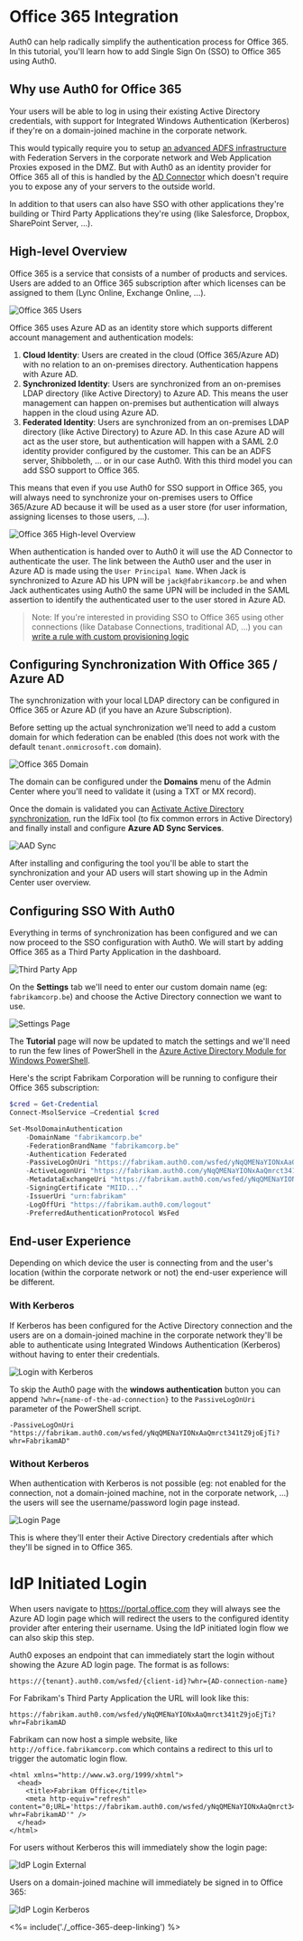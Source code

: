 # Office 365 Integration

Auth0 can help radically simplify the authentication process for Office 365. In this tutorial, you'll learn how to add Single Sign On (SSO) to Office 365 using Auth0. 

## Why use Auth0 for Office 365

Your users will be able to log in using their existing Active Directory credentials, with support for Integrated Windows Authentication (Kerberos) if they're on a domain-joined machine in the corporate network. 

This would typically require you to setup [an advanced ADFS infrastructure](https://msdn.microsoft.com/en-us/library/azure/dn151324.aspx) with Federation Servers in the corporate network and Web Application Proxies exposed in the DMZ. But with Auth0 as an identity provider for Office 365 all of this is handled by the [AD Connector](/connector/overview) which doesn't require you to expose any of your servers to the outside world.

In addition to that users can also have SSO with other applications they're building or Third Party Applications they're using (like Salesforce, Dropbox, SharePoint Server, ...).

## High-level Overview

Office 365 is a service that consists of a number of products and services. Users are added to an Office 365 subscription after which licenses can be assigned to them (Lync Online, Exchange Online, ...). 

![Office 365 Users](/media/articles/integrations/office-365/office-365-users-overview.png)

Office 365 uses Azure AD as an identity store which supports different account management and authentication models:

1. **Cloud Identity**: Users are created in the cloud (Office 365/Azure AD) with no relation to an on-premises directory. Authentication happens with Azure AD.
2. **Synchronized Identity**: Users are synchronized from an on-premises LDAP directory (like Active Directory) to Azure AD. This means the user management can happen on-premises but authentication will always happen in the cloud using Azure AD.
3. **Federated Identity**: Users are synchronized from an on-premises LDAP directory (like Active Directory) to Azure AD. In this case Azure AD will act as the user store, but authentication will happen with a SAML 2.0 identity provider configured by the customer. This can be an ADFS server, Shibboleth, ... or in our case Auth0. With this third model you can add SSO support to Office 365.

This means that even if you use Auth0 for SSO support in Office 365, you will always need to synchronize your on-premises users to Office 365/Azure AD because it will be used as a user store (for user information, assigning licenses to those users, ...).

![Office 365 High-level Overview](/media/articles/integrations/office-365/office-365-high-level-overview.png)

When authentication is handed over to Auth0 it will use the AD Connector to authenticate the user. The link between the Auth0 user and the user in Azure AD is made using the `User Principal Name`. When Jack is synchronized to Azure AD his UPN will be `jack@fabrikamcorp.be` and when Jack authenticates using Auth0 the same UPN will be included in the SAML assertion to identify the authenticated user to the user stored in Azure AD. 

> Note: If you're interested in providing SSO to Office 365 using other connections (like Database Connections, traditional AD, ...) you can [write a rule with custom provisioning logic](/articles/integrations/office-365-custom-provisioning)

## Configuring Synchronization With Office 365 / Azure AD

The synchronization with your local LDAP directory can be configured in Office 365 or Azure AD (if you have an Azure Subscription). 

Before setting up the actual synchronization we'll need to add a custom domain for which federation can be enabled (this does not work with the default `tenant.onmicrosoft.com` domain).

![Office 365 Domain](/media/articles/integrations/office-365/office-365-domain.png)

The domain can be configured under the **Domains** menu of the Admin Center where you'll need to validate it (using a TXT or MX record). 

Once the domain is validated you can [Activate Active Directory synchronization](https://portal.office.com/Default.aspx#@/DirSync/DirectorySynchronization.aspx), run the IdFix tool (to fix common errors in Active Directory) and finally install and configure **Azure AD Sync Services**.

![AAD Sync](/media/articles/integrations/office-365/office-365-aad-sync.png)

After installing and configuring the tool you'll be able to start the synchronization and your AD users will start showing up in the Admin Center user overview. 

## Configuring SSO With Auth0

Everything in terms of synchronization has been configured and we can now proceed to the SSO configuration with Auth0. We will start by adding Office 365 as a Third Party Application in the dashboard.

![Third Party App](/media/articles/integrations/office-365/office-365-third-party-app.png)

On the **Settings** tab we'll need to enter our custom domain name (eg: `fabrikamcorp.be`) and choose the Active Directory connection we want to use.

![Settings Page](/media/articles/integrations/office-365/office-365-settings-page.png)

The **Tutorial** page will now be updated to match the settings and we'll need to run the few lines of PowerShell in the [Azure Active Directory Module for Windows PowerShell](https://msdn.microsoft.com/en-us/library/azure/jj151815.aspx).

Here's the script Fabrikam Corporation will be running to configure their Office 365 subscription:

```powershell
$cred = Get-Credential
Connect-MsolService –Credential $cred

Set-MsolDomainAuthentication 
    -DomainName "fabrikamcorp.be" 
    -FederationBrandName "fabrikamcorp.be" 
    -Authentication Federated 
    -PassiveLogOnUri "https://fabrikam.auth0.com/wsfed/yNqQMENaYIONxAaQmrct341tZ9joEjTi" 
    -ActiveLogonUri "https://fabrikam.auth0.com/yNqQMENaYIONxAaQmrct341tZ9joEjTi/trust/usernamemixed?connection=FabrikamAD" 
    -MetadataExchangeUri "https://fabrikam.auth0.com/wsfed/yNqQMENaYIONxAaQmrct341tZ9joEjTi/FederationMetadata/2007-06/FederationMetadata.xml?connection=FabrikamAD" 
    -SigningCertificate "MIID..." 
    -IssuerUri "urn:fabrikam" 
    -LogOffUri "https://fabrikam.auth0.com/logout" 
    -PreferredAuthenticationProtocol WsFed
```

## End-user Experience

Depending on which device the user is connecting from and the user's location (within the corporate network or not) the end-user experience will be different.

### With Kerberos

If Kerberos has been configured for the Active Directory connection and the users are on a domain-joined machine in the corporate network they'll be able to authenticate using Integrated Windows Authentication (Kerberos) without having to enter their credentials.

![Login with Kerberos](/media/articles/integrations/office-365/office-365-login-kerberos.gif)

To skip the Auth0 page with the **windows authentication** button you can append `?whr={name-of-the-ad-connection}` to the `PassiveLogOnUri` parameter of the PowerShell script.

```
-PassiveLogOnUri "https://fabrikam.auth0.com/wsfed/yNqQMENaYIONxAaQmrct341tZ9joEjTi?whr=FabrikamAD" 
```

### Without Kerberos

When authentication with Kerberos is not possible (eg: not enabled for the connection, not a domain-joined machine, not in the corporate network, ...) the users will see the username/password login page instead.

![Login Page](/media/articles/integrations/office-365/office-365-login-page.png)

This is where they'll enter their Active Directory credentials after which they'll be signed in to Office 365.

# IdP Initiated Login

When users navigate to https://portal.office.com they will always see the Azure AD login page which will redirect the users to the configured identity provider after entering their username. Using the IdP initiated login flow we can also skip this step.

Auth0 exposes an endpoint that can immediately start the login without showing the Azure AD login page. The format is as follows:

`https://{tenant}.auth0.com/wsfed/{client-id}?whr={AD-connection-name}`

For Fabrikam's Third Party Application the URL will look like this:

`https://fabrikam.auth0.com/wsfed/yNqQMENaYIONxAaQmrct341tZ9joEjTi?whr=FabrikamAD`

Fabrikam can now host a simple website, like `http://office.fabrikamcorp.com` which contains a redirect to this url to trigger the automatic login flow.

```
<html xmlns="http://www.w3.org/1999/xhtml">    
  <head>      
    <title>Fabrikam Office</title>      
    <meta http-equiv="refresh" content="0;URL='https://fabrikam.auth0.com/wsfed/yNqQMENaYIONxAaQmrct341tZ9joEjTi?whr=FabrikamAD'" />    
  </head>
</html>  
```

For users without Kerberos this will immediately show the login page:

![IdP Login External](/media/articles/integrations/office-365/office-365-idp-login-external.gif)

Users on a domain-joined machine will immediately be signed in to Office 365:

![IdP Login Kerberos](/media/articles/integrations/office-365/office-365-idp-login-kerberos.gif)

<%= include('./_office-365-deep-linking') %>
